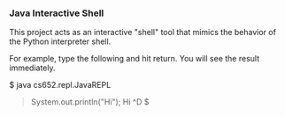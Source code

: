 ### Java Interactive Shell

This project acts as an interactive "shell" tool that mimics the behavior of the Python interpreter shell.


For example, type the following and hit return. You will see the result immediately.


$ java cs652.repl.JavaREPL
> System.out.println("Hi");
Hi
^D
$